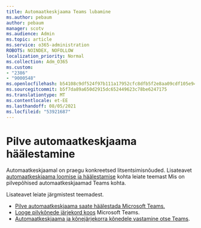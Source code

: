 ```yaml
---
title: Automaatkeskjaama Teams lubamine
ms.author: pebaum
author: pebaum
manager: scotv
ms.audience: Admin
ms.topic: article
ms.service: o365-administration
ROBOTS: NOINDEX, NOFOLLOW
localization_priority: Normal
ms.collection: Adm_O365
ms.custom:
- "2386"
- "9000548"
ms.openlocfilehash: b54108c9df524f97b111a17952cfc8dfb5f2e8aa09cdf105e9452fcc27dc1028
ms.sourcegitcommit: b5f7da89a650d2915dc652449623c78be6247175
ms.translationtype: MT
ms.contentlocale: et-EE
ms.lasthandoff: 08/05/2021
ms.locfileid: "53921687"
---
```

# <a name="set-up-a-cloud-auto-attendant"></a>Pilve automaatkeskjaama häälestamine

Automaatkeskjaamal on praegu konkreetsed litsentsimisnõuded. Lisateavet [automaatkeskjaama loomise ja häälestamise](https://docs.microsoft.com/microsoftteams/what-are-phone-system-auto-attendants) kohta leiate teemast Mis on pilvepõhised automaatkeskjaamad Teams kohta. 

Lisateavet leiate järgmistest teemadest.

- [Pilve automaatkeskjaama saate häälestada Microsoft Teams.](https://docs.microsoft.com/microsoftteams/create-a-phone-system-auto-attendant) 
- [Looge pilvkõnede järjekord koos](https://docs.microsoft.com/microsoftteams/create-a-phone-system-call-queue) Microsoft Teams. 
- [Automaatkeskjaama ja kõnejärjekorra kõnedele vastamine otse Teams](https://docs.microsoft.com/microsoftteams/answer-auto-attendant-and-call-queue-calls). 